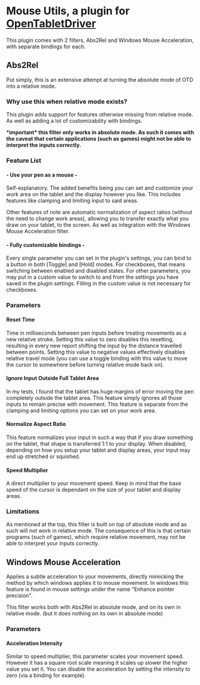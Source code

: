 # Mouse Utils, a plugin for [OpenTabletDriver](https://github.com/OpenTabletDriver/OpenTabletDriver)

This plugin comes with 2 filters, Abs2Rel and Windows Mouse Acceleration, with separate bindings for each.

## Abs2Rel
Put simply, this is an extensive attempt at turning the absolute mode of OTD into a relative mode.

### Why use this when relative mode exists?
This plugin adds support for features otherwise missing from relative mode. As well as adding a lot of customizability with bindings.

**\*important\* this filter only works in absolute mode. As such it comes with the caveat that certain applications (such as games) might not be able to interpret the inputs correctly.**

### Feature List

#### - Use your pen as a mouse -
Self-explanatory. The added benefits being you can set and customize your work area on the tablet and the display however you like. This includes features like clamping and limiting input to said areas.

Other features of note are automatic normalization of aspect ratios (without the need to change work areas), allowing you to transfer exactly what you draw on your tablet, to the screen. As well as integration with the Windows Mouse Acceleration filter.

#### - Fully customizable bindings -
Every single parameter you can set in the plugin's settings, you can bind to a button in both [Toggle] and [Hold] modes. For checkboxes, that means switching between enabled and disabled states. For other parameters, you may put in a custom value to switch to and from the settings you have saved in the plugin settings. Filling in the custom value is not necessary for checkboxes.

### Parameters
#### Reset Time
Time in milliseconds between pen inputs before treating movements as a new relative stroke. Setting this value to zero disables this resetting, resulting in every new report shifting the input by the distance travelled between points. Setting this value to negative values effectively disables relative travel mode (you can use a toggle binding with this value to move the cursor to somewhere before turning relative mode back on).

#### Ignore Input Outside Full Tablet Area
In my tests, I found that the tablet has huge margins of error moving the pen completely outside the tablet area. This feature simply ignores all those inputs to remain precise with movement. This feature is separate from the clamping and limiting options you can set on your work area.

#### Normalize Aspect Ratio
This feature normalizes your input in such a way that if you draw something on the tablet, that shape is transferred 1:1 to your display. When disabled, depending on how you setup your tablet and display areas, your input may end up stretched or squished.

#### Speed Multiplier
A direct multiplier to your movement speed. Keep in mind that the base speed of the cursor is dependant on the size of your tablet and display areas.

### Limitations
As mentioned at the top, this filter is built on top of absolute mode and as such will not work in relative mode. The consequence of this is that certain programs (such of games), which require relative movement, may not be able to interpret your inputs correctly.

## Windows Mouse Acceleration
Applies a subtle acceleration to your movements, directly mimicking the method by which windows applies it to mouse movement. In windows this feature is found in mouse settings under the name "Enhance pointer precision". 

This filter works both with Abs2Rel in absolute mode, and on its own in relative mode. (but it does nothing on its own in absolute mode)

### Parameters
#### Acceleration Intensity
Similar to speed multiplier, this parameter scales your movement speed. However it has a square root scale meaning it scales up slower the higher value you set it. You can disable the acceleration by setting the intensity to zero (via a binding for example).